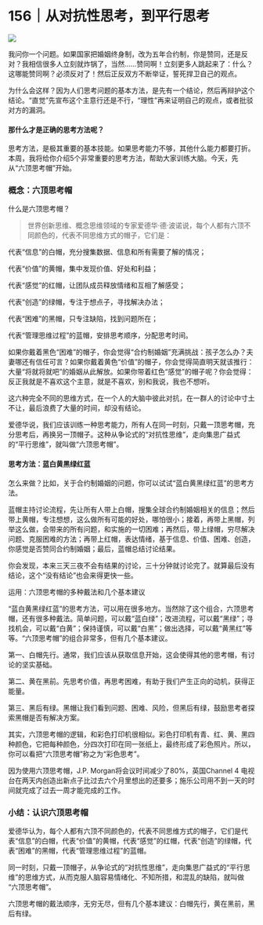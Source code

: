 # 156｜从对抗性思考，到平行思考

![](../img/a5d2fee903fcae21a972daee9175d21b.jpg)

我问你一个问题。如果国家把婚姻终身制，改为五年合约制，你是赞同，还是反对？我相信很多人立刻就炸锅了，当然……赞同啊！立刻更多人跳起来了：什么？这哪能赞同啊？必须反对了！然后正反双方不断举证，誓死捍卫自己的观点。

为什么会这样？因为人们思考问题的基本方法，是先有一个结论，然后再辩护这个结论。“直觉”先宣布这个主意行还是不行，“理性”再来证明自己的观点，或者批驳对方的漏洞。

#### 那什么才是正确的思考方法呢？

思考方法，是极其重要的基本技能。如果思考能力不够，其他什么能力都要打折。本周，我将给你介绍5个非常重要的思考方法，帮助大家训练大脑。今天，先从“六顶思考帽”开始。

### 概念：六顶思考帽

什么是六顶思考帽？

> 世界创新思维、概念思维领域的专家爱德华·德·波诺说，每个人都有六顶不同颜色的，代表不同思维方式的帽子，它们是：

代表“信息”的白帽，充分搜集数据、信息和所有需要了解的情况；

代表“价值”的黄帽，集中发现价值、好处和利益；

代表“感觉”的红帽，让团队成员释放情绪和互相了解感受；

代表“创造”的绿帽，专注于想点子，寻找解决办法；

代表“困难”的黑帽，只专注缺陷，找到问题所在；

代表“管理思维过程”的蓝帽，安排思考顺序，分配思考时间。

如果你戴着黑色“困难”的帽子，你会觉得“合约制婚姻”充满挑战：孩子怎么办？夫妻哪还有信任可言？如果你戴着黄色“价值”的帽子，你会觉得简直明天就该推行：大量“将就将就吧”的婚姻从此解放。如果你带着红色“感觉”的帽子呢？你会觉得：反正我就是不喜欢这个主意，就是不喜欢，别和我说，我也不想听。

这六种完全不同的思维方式，在一个人的大脑中彼此对抗，在一群人的讨论中寸土不让，最后浪费了大量的时间，却没有结论。

爱德华说，我们应该训练一种思考能力，所有人在同一时刻，只戴一顶思考帽，充分思考后，再换另一顶帽子。这种从争论式的“对抗性思维”，走向集思广益式的“平行思维”，就叫做“六顶思考帽”。

#### 思考方法：蓝白黄黑绿红蓝

怎么来做？比如，关于合约制婚姻的问题，你可以试试“蓝白黄黑绿红蓝”的思考方法。

蓝帽主持讨论流程，先让所有人带上白帽，搜集全球合约制婚姻相关的信息；然后带上黄帽，专注想想，这么做所有可能的好处，哪怕很小；接着，再带上黑帽，列举这么做，会带来的所有问题，和实施的一切困难；再然后，带上绿帽，穷尽解决问题、克服困难的方法；再带上红帽，表达情绪，基于信息、价值、困难、创造，你感觉是否赞同合约制婚姻；最后，蓝帽总结讨论结果。

你会发现，本来三天三夜不会有结果的讨论，三十分钟就讨论完了。就算最后没有结论，这个“没有结论”也会来得更快一些。

运用：六顶思考帽的多种戴法和几个基本建议

“蓝白黄黑绿红蓝”的思考方法，可以用在很多地方。当然除了这个组合，六顶思考帽，还有很多种戴法。简单问题，可以戴“蓝白绿”；改进流程，可以戴“黑绿”；寻找机会，可以戴“白黄”；保持谨慎，可以戴“白黑”；做出选择，可以戴“黄黑红”等等。“六顶思考帽”的组合非常多，但有几个基本建议。

第一、白帽先行。通常，我们应该从获取信息开始，这会使得其他的思考帽，有讨论的坚实基础。

第二、黄在黑前。先思考价值，再思考困难，有助于我们产生正向的动机，获得正能量。

第三、黑后有绿。黑帽让我们看到问题、困难、风险，但黑后有绿，鼓励思考者探索黑帽是否有解决方案。

其实，六顶思考帽的逻辑，和彩色打印机很相似。彩色打印机有青、红、黄、黑四种颜色，它把每种颜色，分四次打印在同一张纸上，最终形成了彩色照片。所以，你可以看把“六顶思考帽”称之为“彩色思考”。

因为使用六顶思考帽，J.P. Morgan将会议时间减少了80%，英国Channel 4 电视台在两天内创造出新点子比过去六个月里想出的还要多；施乐公司用不到一天的时间就完成了过去一周才能完成的工作。

### 小结：认识六顶思考帽

爱德华认为，每个人都有六顶不同颜色的，代表不同思维方式的帽子，它们是代表“信息”的白帽，代表“价值”的黄帽，代表“感觉”的红帽，代表“创造”的绿帽，代表“困难”的黑帽，代表“管理思维过程”的蓝帽。

同一时刻，只戴一顶帽子，从争论式的“对抗性思维”，走向集思广益式的“平行思维”的思维方式，从而克服人脑容易情绪化、不知所措，和混乱的缺陷，就叫做 “六顶思考帽”。

六顶思考帽的戴法顺序，无穷无尽，但有几个基本建议：白帽先行，黄在黑前，黑后有绿。